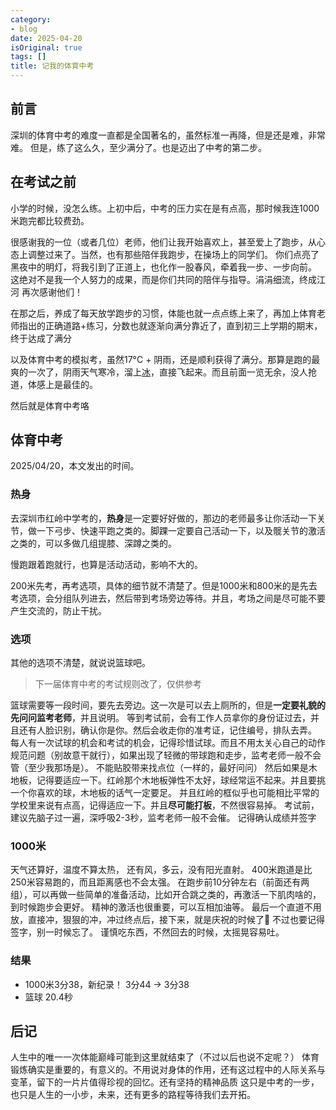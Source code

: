 ```yaml
---
category:
- blog
date: 2025-04-20
isOriginal: true
tags: []
title: 记我的体育中考
---
```

## 前言
深圳的体育中考的难度一直都是全国著名的，虽然标准一再降，但是还是难，非常难。
但是，练了这么久，至少满分了。也是迈出了中考的第二步。
## 在考试之前
小学的时候，没怎么练。上初中后，中考的压力实在是有点高，那时候我连1000米跑完都比较费劲。

很感谢我的一位（或者几位）老师，他们让我开始喜欢上，甚至爱上了跑步，从心态上调整过来了。当然，也有那些陪伴我跑步，在操场上的同学们。
你们点亮了黑夜中的明灯，将我引到了正道上，也化作一股春风，牵着我一步、一步向前。
这绝对不是我一个人努力的成果，而是你们共同的陪伴与指导。涓涓细流，终成江河
再次感谢他们！

在那之后，养成了每天放学跑步的习惯，体能也就一点点练上来了，再加上体育老师指出的正确道路+练习，分数也就逐渐向满分靠近了，直到初三上学期的期末，终于达成了满分

以及体育中考的模拟考，虽然17°C + 阴雨，还是顺利获得了满分。那算是跑的最爽的一次了，阴雨天气寒冷，溜上[冰](https://www.bilibili.com/video/BV1ox4y1e71S/?spm_id_from=333.337.search-card.all.click)，直接飞起来。而且前面一览无余，没人抢道，体感上是最佳的。

然后就是体育中考咯
## 体育中考
2025/04/20，本文发出的时间。
### 热身
去深圳市红岭中学考的，**热身**是一定要好好做的，那边的老师最多让你活动一下关节，做一下弓步、快速平跑之类的。脚踝一定要自己活动一下，以及髋关节的激活之类的，可以多做几组提膝、深蹲之类的。

慢跑跟着跑就行，也算是活动活动，影响不大的。

200米先考，再考选项，具体的细节就不清楚了。但是1000米和800米的是先去考选项，会分组队列进去，然后带到考场旁边等待。并且，考场之间是尽可能不要产生交流的，防止干扰。
### 选项
其他的选项不清楚，就说说篮球吧。
> 下一届体育中考的考试规则改了，仅供参考

篮球需要等一段时间，要先去旁边。这一次是可以去上厕所的，但是**一定要礼貌的先问问监考老师**，并且说明。
等到考试前，会有工作人员拿你的身份证过去，并且还有人脸识别，确认你是你。然后会收走你的准考证，记住编号，排队去弄。
每人有一次试球的机会和考试的机会，记得珍惜试球。而且不用太关心自己的动作规范问题（别故意干就行），如果出现了轻微的带球跑和走步，监考老师一般不会管（至少我那场是）。
不能贴胶带来找点位（一样的，最好问问）
然后如果是木地板，记得要适应一下。红岭那个木地板弹性不太好，球经常运不起来。并且要挑一个你喜欢的球，木地板的话气一定要足。
并且红岭的框似乎也可能相比平常的学校里来说有点高，记得适应一下。并且**尽可能打板**，不然很容易掉。
考试前，建议先脑子过一遍，深呼吸2-3秒，监考老师一般不会催。
记得确认成绩并签字
### 1000米
天气还算好，温度不算太热， 还有风，多云，没有阳光直射。
400米跑道是比250米容易跑的，而且距离感也不会太强。
在跑步前10分钟左右（前面还有两组），可以再做一些简单的准备活动，比如开合跳之类的，再激活一下肌肉啥的，到时候跑步会更好。
精神的激活也很重要，可以互相加油等。
最后一个直道不用放，直接冲，狠狠的冲，冲过终点后，接下来，就是庆祝的时候了🎉
不过也要记得签字，别一时候忘了。
谨慎吃东西，不然回去的时候，太摇晃容易吐。
### 结果
- 1000米3分38，新纪录！ 3分44 -> 3分38
- 篮球 20.4秒
## 后记
人生中的唯一一次体能巅峰可能到这里就结束了（不过以后也说不定呢？）
体育锻炼确实是重要的，有意义的。不用说对身体的作用，还有这过程中的人际关系与变革，留下的一片片值得珍视的回忆。还有坚持的精神品质
这只是中考的一步，也只是人生的一小步，未来，还有更多的路程等待我们去开拓。